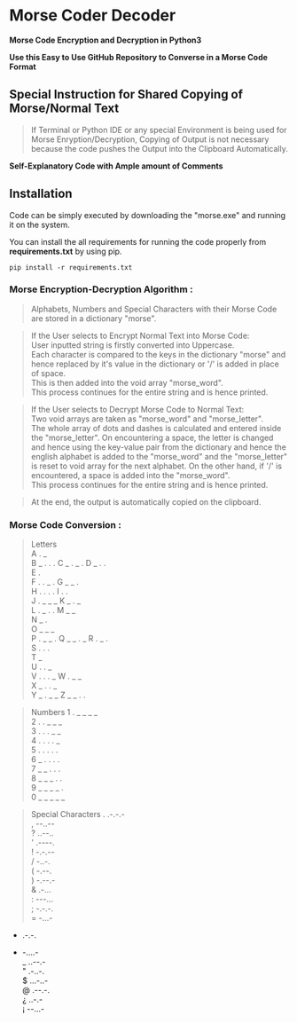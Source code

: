 # Morse Coder Decoder

**Morse Code Encryption and Decryption in Python3**

**Use this Easy to Use GitHub Repository to Converse in a Morse Code Format**

## Special Instruction for Shared Copying of Morse/Normal Text
> If Terminal or Python IDE or any special Environment is being used for Morse Enryption/Decryption, Copying of Output is not necessary because the code pushes the Output into the Clipboard Automatically.

**Self-Explanatory Code with Ample amount of Comments**

## Installation
Code can be simply executed by downloading the "morse.exe" and running it on the system.

You can install the all requirements for running the code properly from **requirements.txt** by using pip.

    pip install -r requirements.txt


### Morse Encryption-Decryption Algorithm : 

> Alphabets, Numbers and Special Characters with their Morse Code are stored in a dictionary "morse".

> If the User selects to Encrypt Normal Text into Morse Code:  
User inputted string is firstly converted into Uppercase.   
Each character is compared to the keys in the dictionary "morse" and hence replaced by it's value in the dictionary or '/' is added in place of space.   
This is then added into the void array "morse_word".   
This process continues for the entire string and is hence printed.

> If the User selects to Decrypt Morse Code to Normal Text:  
Two void arrays are taken as "morse_word" and "morse_letter".   
The whole array of dots and dashes is calculated and entered inside the "morse_letter". On encountering a space, the letter is changed and hence using the key-value pair from the dictionary and hence the english alphabet is added to the "morse_word" and the "morse_letter" is reset to void array for the next alphabet. On the other hand, if '/' is encountered, a space is added into the "morse_word".   
This process continues for the entire string and is hence printed.

> At the end, the output is automatically copied on the clipboard.


### Morse Code Conversion :

> Letters   
A	. _	 	
B	_ . . .	
C	_ . _ .	
D	_ . .	 	
E	.	 	
F	. . _ .	
G	_ _ .	 	
H	. . . .	
I	. .	 	
J	. _ _ _	
K	_ . _	 	
L	. _ . .	
M	_ _	 	
N	_ .	 
O	_ _ _	 
P	. _ _ .	
Q	_ _ . _	
R	. _ .	   
S	. . .	 
T	_	 
U	. . _	 
V	. . . _	
W	. _ _	  
X	_ . . _	 
Y	_ . _ _	
Z	_ _ . .	  

 	 	 	 			 
> Numbers
1	. _ _ _ _	 	
2	. . _ _ _	 	
3	. . . _ _	 	
4	. . . . _	 	
5	. . . . .	 	
6	_ . . . .	 
7	_ _ . . .	 
8	_ _ _ . .	 
9	_ _ _ _ .	 
0	_ _ _ _ _

> Special Characters
.	.-.-.-   
,	--..--   	
?	..--..   	
'	.----.  	
!	-.-.--  	
/	-..-.	  	
(	-.--.	  	
)	-.--.-  	
&	.-...	  	
:	---...     
;	-.-.-.  
=	-...-  
+	.-.-.  
-	-....-  
_	..--.-  
"	.-..-.  
$	...-..-  
@	.--.-.  
¿	..-.-	  	
¡	--...-  
